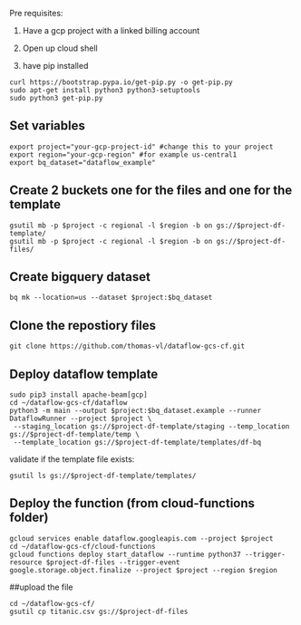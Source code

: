 Pre requisites:
1) Have a gcp project with a linked billing account
2) Open up cloud shell

3) have pip installed
```shell
curl https://bootstrap.pypa.io/get-pip.py -o get-pip.py
sudo apt-get install python3 python3-setuptools
sudo python3 get-pip.py
```


## Set variables
```shell
export project="your-gcp-project-id" #change this to your project
export region="your-gcp-region" #for example us-central1
export bq_dataset="dataflow_example"
```

## Create 2 buckets one for the files and one for the template
```shell
gsutil mb -p $project -c regional -l $region -b on gs://$project-df-template/
gsutil mb -p $project -c regional -l $region -b on gs://$project-df-files/
```

## Create bigquery dataset
```shell
bq mk --location=us --dataset $project:$bq_dataset
```

## Clone the repostiory files
```shell
git clone https://github.com/thomas-vl/dataflow-gcs-cf.git
```

## Deploy dataflow template
```shell
sudo pip3 install apache-beam[gcp]
cd ~/dataflow-gcs-cf/dataflow
python3 -m main --output $project:$bq_dataset.example --runner DataflowRunner --project $project \
 --staging_location gs://$project-df-template/staging --temp_location gs://$project-df-template/temp \
 --template_location gs://$project-df-template/templates/df-bq
```
validate if the template file exists:
```shell
gsutil ls gs://$project-df-template/templates/
```

## Deploy the function (from cloud-functions folder)
```shell
gcloud services enable dataflow.googleapis.com --project $project
cd ~/dataflow-gcs-cf/cloud-functions
gcloud functions deploy start_dataflow --runtime python37 --trigger-resource $project-df-files --trigger-event google.storage.object.finalize --project $project --region $region
```

##upload the file
```shell
cd ~/dataflow-gcs-cf/
gsutil cp titanic.csv gs://$project-df-files
```
